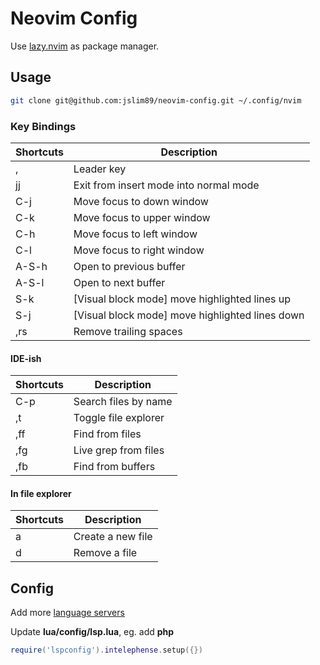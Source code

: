 # Neovim Config

Use [lazy.nvim](https://github.com/folke/lazy.nvim) as package manager.

## Usage

```sh
git clone git@github.com:jslim89/neovim-config.git ~/.config/nvim
```

### Key Bindings

| Shortcuts | Description |
| --------- | ----------- |
| ,  | Leader key |
| jj | Exit from insert mode into normal mode |
| C-j | Move focus to down window |
| C-k | Move focus to upper window |
| C-h | Move focus to left window |
| C-l | Move focus to right window |
| A-S-h | Open to previous buffer |
| A-S-l | Open to next buffer |
| S-k | [Visual block mode] move highlighted lines up |
| S-j | [Visual block mode] move highlighted lines down |
| ,rs | Remove trailing spaces |

#### IDE-ish

| Shortcuts | Description |
| --------- | ----------- |
| C-p | Search files by name |
| ,t | Toggle file explorer |
| ,ff | Find from files |
| ,fg | Live grep from files |
| ,fb | Find from buffers |

#### In file explorer

| Shortcuts | Description |
| --------- | ----------- |
| a | Create a new file |
| d | Remove a file |

## Config

Add more [language servers](https://github.com/williamboman/mason-lspconfig.nvim?tab=readme-ov-file#available-lsp-servers)

Update **lua/config/lsp.lua**, eg. add **php**

```lua
require('lspconfig').intelephense.setup({})
```

